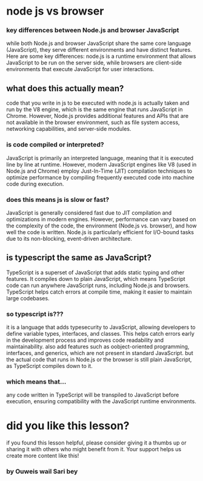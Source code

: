 # node js vs browser
### key differences between Node.js and browser JavaScript
while both Node.js and browser JavaScript share the same core language (JavaScript), they serve different environments and have distinct features. Here are some key differences:
node.js is a runtime environment that allows JavaScript to be run on the server side, while browsers are client-side environments that execute JavaScript for user interactions.
## what does this actually mean?
code that you write in js to be executed with node.js is actually taken and run by the V8 engine, which is the same engine that runs JavaScript in Chrome. However, Node.js provides additional features and APIs that are not available in the browser environment, such as file system access, networking capabilities, and server-side modules.
### is code compiled or interpreted?
JavaScript is primarily an interpreted language, meaning that it is executed line by line at runtime. However, modern JavaScript engines like V8 (used in Node.js and Chrome) employ Just-In-Time (JIT) compilation techniques to optimize performance by compiling frequently executed code into machine code during execution.
### does this means js is slow or fast?
JavaScript is generally considered fast due to JIT compilation and optimizations in modern engines. However, performance can vary based on the complexity of the code, the environment (Node.js vs. browser), and how well the code is written. Node.js is particularly efficient for I/O-bound tasks due to its non-blocking, event-driven architecture.
## is typescript the same as JavaScript?
TypeScript is a superset of JavaScript that adds static typing and other features. It compiles down to plain JavaScript, which means TypeScript code can run anywhere JavaScript runs, including Node.js and browsers. TypeScript helps catch errors at compile time, making it easier to maintain large codebases.
### so typescript is???
it is a language that adds typesecurity to JavaScript, allowing developers to define variable types, interfaces, and classes. This helps catch errors early in the development process and improves code readability and maintainability.
also add features such as oobject-oriented programming, interfaces, and generics, which are not present in standard JavaScript.
but the actual code that runs in Node.js or the browser is still plain JavaScript, as TypeScript compiles down to it.
### which means that...
any code written in TypeScript will be transpiled to JavaScript before execution, ensuring compatibility with the JavaScript runtime environments.
# did you like this lesson?
if you found this lesson helpful, please consider giving it a thumbs up or sharing it with others who might benefit from it. Your support helps us create more content like this!
### by Ouweis wail Sari bey